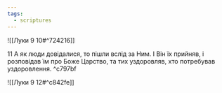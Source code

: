 ```yaml
---
tags:
  - scriptures
---
```


![[Луки 9 10#^724216]]

11 А як люди довідалися, то пішли вслід за Ним. І Він їх прийняв, і розповідав їм про Боже Царство, та тих уздоровляв, хто потребував уздоровлення. ^c797bf

![[Луки 9 12#^c842fe]]